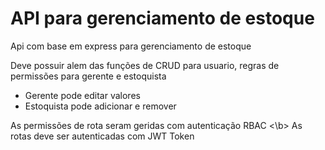 # API para gerenciamento de estoque
Api com base em express para gerenciamento de estoque

Deve possuir alem das funções de CRUD para usuario, regras de permissões para gerente e estoquista
- Gerente pode editar valores
- Estoquista pode adicionar e remover

As permissões de rota seram geridas com autenticação RBAC
<\b>
As rotas deve ser autenticadas com JWT Token
